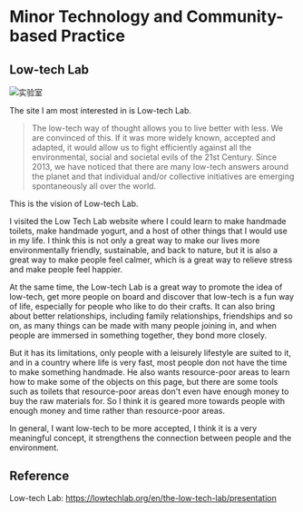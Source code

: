 # Minor Technology and Community-based Practice

## Low-tech Lab

![实验室](https://user-images.githubusercontent.com/118484191/223224997-b7a088ec-4da5-4cfc-8d45-7861b1d41cb3.png)

The site I am most interested in is Low-tech Lab.

>The low-tech way of thought allows you to live better with less. We are convinced of this. If it was more widely known, accepted and adapted, it would allow us to fight efficiently against all the environmental, social and societal evils of the 21st Century. Since 2013, we have noticed that there are many low-tech answers around the planet and that individual and/or collective initiatives are emerging spontaneously all over the world.

This is the vision of Low-tech Lab.

I visited the Low Tech Lab website where I could learn to make handmade toilets, make handmade yogurt, and a host of other things that I would use in my life. I think this is not only a great way to make our lives more environmentally friendly, sustainable, and back to nature, but it is also a great way to make people feel calmer, which is a great way to relieve stress and make people feel happier.

At the same time, the Low-tech Lab is a great way to promote the idea of low-tech, get more people on board and discover that low-tech is a fun way of life, especially for people who like to do their crafts. It can also bring about better relationships, including family relationships, friendships and so on, as many things can be made with many people joining in, and when people are immersed in something together, they bond more closely.

But it has its limitations, only people with a leisurely lifestyle are suited to it, and in a country where life is very fast, most people don not have the time to make something handmade. He also wants resource-poor areas to learn how to make some of the objects on this page, but there are some tools such as toilets that resource-poor areas don't even have enough money to buy the raw materials for. So I think it is geared more towards people with enough money and time rather than resource-poor areas.

In general, I want low-tech to be more accepted, I think it is a very meaningful concept, it strengthens the connection between people and the environment.

## Reference

Low-tech Lab: https://lowtechlab.org/en/the-low-tech-lab/presentation
